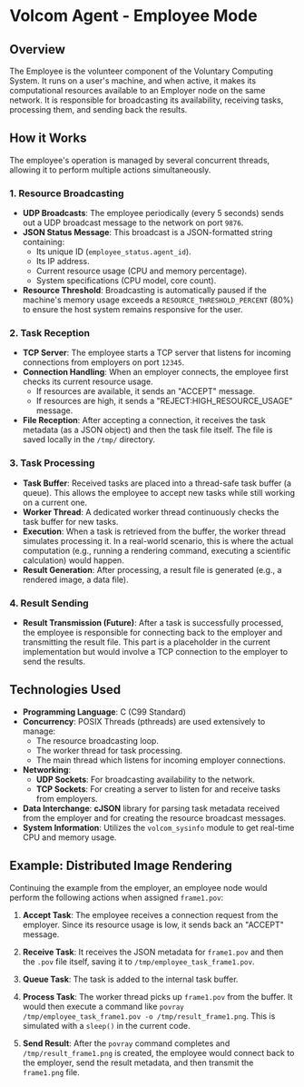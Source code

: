 # Volcom Agent - Employee Mode

## Overview

The Employee is the volunteer component of the Voluntary Computing System. It runs on a user's machine, and when active, it makes its computational resources available to an Employer node on the same network. It is responsible for broadcasting its availability, receiving tasks, processing them, and sending back the results.

## How it Works

The employee's operation is managed by several concurrent threads, allowing it to perform multiple actions simultaneously.

### 1. Resource Broadcasting

- **UDP Broadcasts**: The employee periodically (every 5 seconds) sends out a UDP broadcast message to the network on port `9876`.
- **JSON Status Message**: This broadcast is a JSON-formatted string containing:
    - Its unique ID (`employee_status.agent_id`).
    - Its IP address.
    - Current resource usage (CPU and memory percentage).
    - System specifications (CPU model, core count).
- **Resource Threshold**: Broadcasting is automatically paused if the machine's memory usage exceeds a `RESOURCE_THRESHOLD_PERCENT` (80%) to ensure the host system remains responsive for the user.

### 2. Task Reception

- **TCP Server**: The employee starts a TCP server that listens for incoming connections from employers on port `12345`.
- **Connection Handling**: When an employer connects, the employee first checks its current resource usage.
    - If resources are available, it sends an "ACCEPT" message.
    - If resources are high, it sends a "REJECT:HIGH_RESOURCE_USAGE" message.
- **File Reception**: After accepting a connection, it receives the task metadata (as a JSON object) and then the task file itself. The file is saved locally in the `/tmp/` directory.

### 3. Task Processing

- **Task Buffer**: Received tasks are placed into a thread-safe task buffer (a queue). This allows the employee to accept new tasks while still working on a current one.
- **Worker Thread**: A dedicated worker thread continuously checks the task buffer for new tasks.
- **Execution**: When a task is retrieved from the buffer, the worker thread simulates processing it. In a real-world scenario, this is where the actual computation (e.g., running a rendering command, executing a scientific calculation) would happen.
- **Result Generation**: After processing, a result file is generated (e.g., a rendered image, a data file).

### 4. Result Sending

- **Result Transmission (Future)**: After a task is successfully processed, the employee is responsible for connecting back to the employer and transmitting the result file. This part is a placeholder in the current implementation but would involve a TCP connection to the employer to send the results.

## Technologies Used

- **Programming Language**: C (C99 Standard)
- **Concurrency**: POSIX Threads (pthreads) are used extensively to manage:
    - The resource broadcasting loop.
    - The worker thread for task processing.
    - The main thread which listens for incoming employer connections.
- **Networking**:
    - **UDP Sockets**: For broadcasting availability to the network.
    - **TCP Sockets**: For creating a server to listen for and receive tasks from employers.
- **Data Interchange**: **cJSON** library for parsing task metadata received from the employer and for creating the resource broadcast messages.
- **System Information**: Utilizes the `volcom_sysinfo` module to get real-time CPU and memory usage.

## Example: Distributed Image Rendering

Continuing the example from the employer, an employee node would perform the following actions when assigned `frame1.pov`:

1.  **Accept Task**: The employee receives a connection request from the employer. Since its resource usage is low, it sends back an "ACCEPT" message.

2.  **Receive Task**: It receives the JSON metadata for `frame1.pov` and then the `.pov` file itself, saving it to `/tmp/employee_task_frame1.pov`.

3.  **Queue Task**: The task is added to the internal task buffer.

4.  **Process Task**: The worker thread picks up `frame1.pov` from the buffer. It would then execute a command like `povray /tmp/employee_task_frame1.pov -o /tmp/result_frame1.png`. This is simulated with a `sleep()` in the current code.

5.  **Send Result**: After the `povray` command completes and `/tmp/result_frame1.png` is created, the employee would connect back to the employer, send the result metadata, and then transmit the `frame1.png` file.
